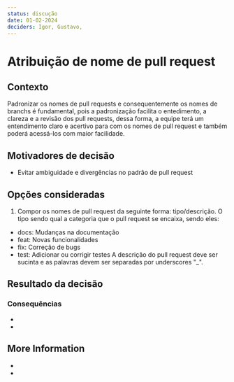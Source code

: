 ```yaml
---
status: discução
date: 01-02-2024
deciders: Igor, Gustavo,
---
```


# Atribuição de nome de pull request

## Contexto

Padronizar os nomes de pull requests e consequentemente os nomes de branchs é fundamental, pois a padronização facilita o entedimento, a clareza e a revisão dos pull requests, dessa forma, a equipe terá um entendimento claro e acertivo para com os nomes de pull request e também poderá acessá-los com maior facilidade.

## Motivadores de decisão

* Evitar ambiguidade e divergências no padrão de pull request

## Opções consideradas

1. Compor os nomes de pull request da seguinte forma: tipo/descrição. O tipo sendo qual a categoria que o pull request se encaixa, sendo eles:
* docs: Mudanças na documentação
* feat: Novas funcionalidades
* fix: Correção de bugs
* test: Adicionar ou corrigir testes
A descrição do pull request deve ser sucinta e as palavras devem ser separadas por underscores "_".

## Resultado da decisão


### Consequências

*
*

## More Information

*
*
